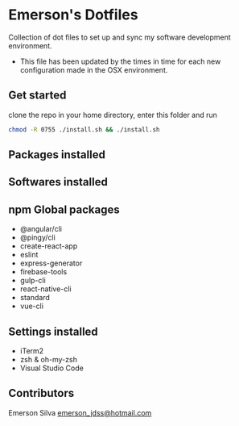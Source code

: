 # Emerson's Dotfiles

Collection of dot files to set up and sync my software development environment.

- This file has been updated by the times in time for each new configuration made in the OSX environment.

## Get started

clone the repo in your home directory, enter this folder and run

```bash
chmod -R 0755 ./install.sh && ./install.sh
```

## Packages installed

## Softwares installed

## npm Global packages

- @angular/cli
- @pingy/cli
- create-react-app
- eslint
- express-generator
- firebase-tools
- gulp-cli
- react-native-cli
- standard
- vue-cli

## Settings installed

- iTerm2
- zsh & oh-my-zsh
- Visual Studio Code

## Contributors

Emerson Silva <emerson_jdss@hotmail.com>
